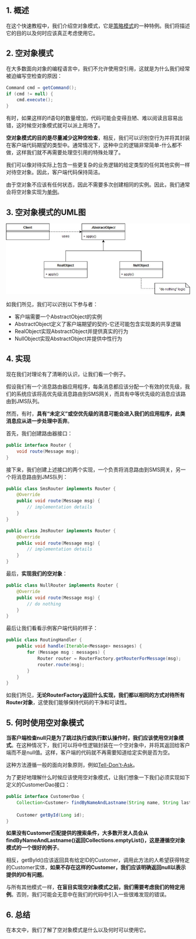 ## 1. 概述

在这个快速教程中，我们介绍空对象模式，它是[策略模式]()的一种特例。我们将描述它的目的以及何时应该真正考虑使用它。

## 2. 空对象模式

在大多数面向对象的编程语言中，我们不允许使用空引用，这就是为什么我们经常被迫编写空检查的原因：

```java
Command cmd = getCommand();
if (cmd != null) {
    cmd.execute();
}
```

有时，如果这样的if语句的数量增加，代码可能会变得丑陋、难以阅读且容易出错，这时候空对象模式就可以派上用场了。

**空对象模式的目的是尽量减少这种空检查**，相反，我们可以识别空行为并将其封装在客户端代码期望的类型中。通常情况下，这种中立的逻辑非常简单-什么都不做，这样我们就不再需要处理空引用的特殊处理了。

我们可以像对待实际上包含一些更复杂的业务逻辑的给定类型的任何其他实例一样对待空对象。因此，客户端代码保持简洁。

由于空对象不应该有任何状态，因此不需要多次创建相同的实例。因此，我们通常会将空对象实现为[单例]()。

## 3. 空对象模式的UML图

<img src="../assets/img_4.png">

如我们所见，我们可以识别以下参与者：

-   客户端需要一个AbstractObject的实例
-   AbstractObject定义了客户端期望的契约-它还可能包含实现类的共享逻辑
-   RealObject实现AbstractObject并提供真实的行为
-   NullObject实现AbstractObject并提供中性行为

## 4. 实现

现在我们对理论有了清晰的认识，让我们看一个例子。

假设我们有一个消息路由器应用程序，每条消息都应该分配一个有效的优先级，我们的系统应该将高优先级消息路由到SMS网关，而具有中等优先级的消息应该路由到JMS队列。

然而，有时，**具有“未定义”或空优先级的消息可能会进入我们的应用程序，此类消息应从进一步处理中丢弃**。

首先，我们创建路由器接口：

```java
public interface Router {
    void route(Message msg);
}
```

接下来，我们创建上述接口的两个实现，一个负责将消息路由到SMS网关，另一个将消息路由到JMS队列：

```java
public class SmsRouter implements Router {
    @Override
    public void route(Message msg) {
        // implementation details
    }
}
```

```java
public class JmsRouter implements Router {
    @Override
    public void route(Message msg) {
        // implementation details
    }
}
```

最后，**实现我们的空对象**：

```java
public class NullRouter implements Router {
    @Override
    public void route(Message msg) {
        // do nothing
    }
}
```

最后让我们看看示例客户端代码的样子：

```java
public class RoutingHandler {
    public void handle(Iterable<Message> messages) {
        for (Message msg : messages) {
            Router router = RouterFactory.getRouterForMessage(msg);
            router.route(msg);
        }
    }
}
```

如我们所见，**无论RouterFactory返回什么实现，我们都以相同的方式对待所有Router对象**，这使我们能够保持代码的干净和可读性。

## 5. 何时使用空对象模式

**当客户端检查null只是为了跳过执行或执行默认操作时，我们应该使用空对象模式**。在这种情况下，我们可以将中性逻辑封装在一个空对象中，并将其返回给客户端而不是null值。这样，客户端的代码就不再需要知道给定实例是否为空。

这种方法遵循一般的面向对象原则，例如[Tell-Don't-Ask](https://martinfowler.com/bliki/TellDontAsk.html)。

为了更好地理解什么时候应该使用空对象模式，让我们想象一下我们必须实现如下定义的CustomerDao接口：

```java
public interface CustomerDao {
    Collection<Customer> findByNameAndLastname(String name, String lastname);

    Customer getById(Long id);
}
```

**如果没有Customer匹配提供的搜索条件，大多数开发人员会从findByNameAndLastname()返回Collections.emptyList()，这是遵循空对象模式的一个很好的例子**。

相反，getById()应该返回具有给定ID的Customer，调用此方法的人希望获得特定的Customer实体，**如果不存在这样的Customer，我们应该明确返回null以表示提供的ID有问题**。 

与所有其他模式一样，**在盲目实现空对象模式之前，我们需要考虑我们的特定用例**。否则，我们可能会无意中在我们的代码中引入一些很难发现的错误。

## 6. 总结

在本文中，我们了解了空对象模式是什么以及何时可以使用它。
